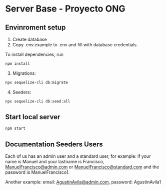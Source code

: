# Server Base - Proyecto ONG


## Envinroment setup

1) Create database
2) Copy .env.example to .env and fill with database credentials.

To install dependencies, run
``` bash
npm install
```

3) Migrations:
``` bash
npx sequelize-cli db:migrate
```

4) Seeders:
``` bash
npx sequelize-cli db:seed:all
```

## Start local server

``` bash
npm start
```


## Documentation Seeders Users
Each of us has an admin user and a standard user, for example:
if your name is Manuel and your lastname is Francisco, 
ManuelFrancisco@admin.com or ManuelFrancisco@standard.com
and the password is ManuelFrancisco1.

Another example: 
email: AgustinAvila@admin.com,
password: AgustinAvila1


